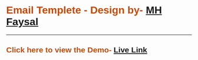 <h1 style="color: #c74a07; font-family: sans-serif;">Email Templete - Design by- <a href="https://mhfaysal124.github.io/Hw_for_class_6/" target="_blank">MH Faysal</a></h1> <hr>

<h2 style="color: #c74a07; font-family: sans-serif;">Click here to view the Demo- <a href="https://mhfaysal124.github.io/email_templete_01" target="_blank">Live Link</a></h2>
